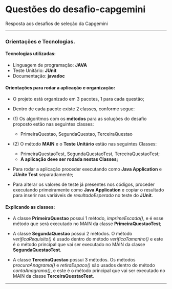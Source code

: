 # Questões do desafio-capgemini
Resposta aos desafios de seleção da Capgemini
***
### Orientações e Tecnologias.

#### Tecnologias utilizadas:

* Linguagem de programação: **JAVA**
* Teste Unitário: **JUnit**
* Documentação: **javadoc**

#### Orientações para rodar a aplicação e organização:

* O projeto está organizado em 3 pacotes, 1 para cada questão;

* Dentro de cada pacote existe 2 classes, conforme segue:
* (1) Os algoritmos com os **métodos** para as soluções do desafio proposto estão nas seguintes classes:
  * PrimeiraQuestao, SegundaQuestao, TerceiraQuestao

* (2) O método **MAIN** e o **Teste Unitário** estão nas seguintes Classes:
  * PrimeiraQuestaoTest, SegundaQuestaoTest, TerceiraQuestaoTest;
  * **A aplicação deve ser rodada nestas Classes;**

* Para rodar a aplicação proceder executando como **Java Application** e **JUnite Test** separadamente;

* Para alterar os valores de teste já presentes nos códigos, proceder executando primeiramente como **Java Application** e copiar o resultado para inserir nas variáveis de *resultadoEsperado* no teste do **JUnit**.

#### Explicando as classes:

* A classe **PrimeiraQuestao** possui 1 método, *imprimeEscada()*, e é esse método que será executado no MAIN da classe **PrimeiraQuestaoTest**;

* A classe **SegundaQuestao** possui 2 métodos. O método *verificaRequisito()* é usado dentro do método *verificaTamanho()* e este é o método principal que vai ser executado no MAIN da classe **SegundaQuestaoTest**.

* A classe **TerceiraQuestao** possui 3 métodos. Os métodos *procuraAnagrama()* e *retiraEspaco()* são usados dentro do método *contaAnagrama()*, e este é o método principal que vai ser executado no MAIN da classe **TerceiraQuestaoTest**.

***
